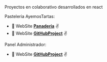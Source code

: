 Proyectos en colaborativo desarrollados en react

Pasteleria AyemosTartas:
* :page_with_curl: WebSite **[Panaderia](https://bakery-front-end.vercel.app/)** :v:
* :page_with_curl: WebSite **[GitHubProject](https://github.com/emamasonn/bakery-front-end)** :v:

Panel Administrador:
* :page_with_curl: WebSite **[GitHubProject](https://github.com/emamasonn/bakery-panel-frontend)** :v:

